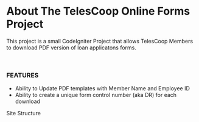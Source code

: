 <h1>About The TelesCoop Online Forms Project</h1>
<p>This project is a small CodeIgniter Project that allows TelesCoop Members to download PDF version of loan applicatons forms.<p>
<br>
<p><h3>FEATURES</h3>

* Ability to Update PDF templates with Member Name and Employee ID
* Ability to create a unique form control number (aka DR) for each download
</p>

Site Structure
